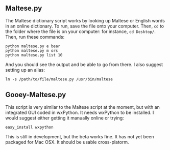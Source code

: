 Maltese.py
-------
The Maltese dictionary script works by looking up Maltese or English
words in an online dictionary. To run, save the file onto your computer. Then, `cd` to the folder where the file is on your computer: for instance, `cd Desktop/`. Then, run these commands:

    python maltese.py e bear
    python maltese.py m ors
    python maltese.py list 10

And you should see the output and be able to go from there. I also
suggest setting up an alias:

    ln -s /path/to/file/maltese.py /usr/bin/maltese

Gooey-Maltese.py
----------------

This script is very similar to the Maltese script at the moment, but
with an integrated GUI coded in wxPython. It needs wxPython to be
installed. I would suggest either getting it manually online or trying:

    easy_install wxpython

This is still in development, but the beta works fine. It has not yet
been packaged for Mac OSX. It should be usable cross-platorm. 
